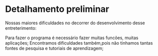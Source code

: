 # Detalhamento preliminar
Nossas maiores dificuldades no decorrer do desenvolvimento desse entreterimento:

Para fazer o programa é necessário fazer muitas funcões, muitas aplicações;
Encontramos dificuldades também,pois não tinhamos tantas fontes de pesquisa e tutoriais de aprendizagem;








